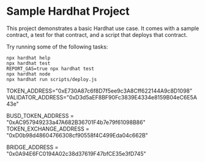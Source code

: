 # Sample Hardhat Project

This project demonstrates a basic Hardhat use case. It comes with a sample contract, a test for that contract, and a script that deploys that contract.

Try running some of the following tasks:

```shell
npx hardhat help
npx hardhat test
REPORT_GAS=true npx hardhat test
npx hardhat node
npx hardhat run scripts/deploy.js
```


<!-- STEP 1 : DEPLOY ETH TOKENS AND BNB TOKENS

STEP 2 : DEPLOY ETH Bridge and BNB Bridge

STEP 3 : GIVE MINT AND BURN ROLE TO Bridge contract in both the chain

STEP 4 :  -->


TOKEN_ADDRESS="0xE730A87c6f8D7f5ee9c3A8Cff622144A9c8D1098"
VALIDATOR_ADDRESS="0xD3d5aEF8BF90Fc3839E4334e8159B04eC6E5A43e"


BUSD_TOKEN_ADDRESS = "0xAC957949233a47A682B36701F4b7e79f61098B86"
TOKEN_EXCHANGE_ADDRESS = "0xD0b98d48604766308cf90558f4C499Eda04c662B"

BRIDGE_ADDRESS = "0x0A94E6FC0194A02c38d37619F47bfCE35e3fD745"